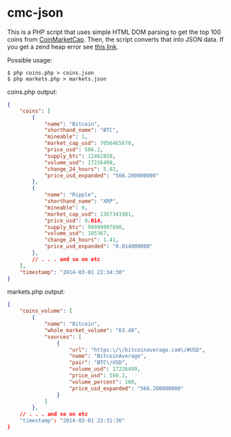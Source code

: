 cmc-json
========

This is a PHP script that uses simple HTML DOM parsing to get the top 100 coins from [CoinMarketCap](http://coinmarketcap.com/). Then, the script converts that into JSON data. If you get a zend heap error see [this link](https://stackoverflow.com/questions/2247977/what-does-zend-mm-heap-corrupted-mean).

Possible usage: 
```shell
$ php coins.php > coins.json
$ php markets.php > markets.json
```

coins.php output:
```json
{
    "coins": [
        {
            "name": "Bitcoin",
            "shorthand_name": "BTC",
            "mineable": 1,
            "market_cap_usd": 7056465670,
            "price_usd": 566.2,
            "supply_btc": 12462850,
            "volume_usd": 17226499,
            "change_24_hours": 5.02,
            "price_usd_expanded": "566.200000000"
        },
        {
            "name": "Ripple",
            "shorthand_name": "XRP",
            "mineable": 0,
            "market_cap_usd": 1367341981,
            "price_usd": 0.014,
            "supply_btc": 99999997890,
            "volume_usd": 105367,
            "change_24_hours": 1.41,
            "price_usd_expanded": "0.014000000"
        },
        // . . . and so on etc
    ],
    "timestamp": "2014-03-01 22:34:30"
}
```

markets.php output:
```json
{
    "coins_volume": [
        {
            "name": "Bitcoin",
            "whole_market_volume": "63.48",
            "sources": [
                {
                    "url": "https:\/\/bitcoinaverage.com\/#USD",
                    "name": "BitcoinAverage",
                    "pair": "BTC\/USD",
                    "volume_usd": 17226499,
                    "price_usd": 566.2,
                    "volume_percent": 100,
                    "price_usd_expanded": "566.200000000"
                }
            ]
        },
    // . . . and so on etc
    "timestamp": "2014-03-01 22:31:36"
}
```
